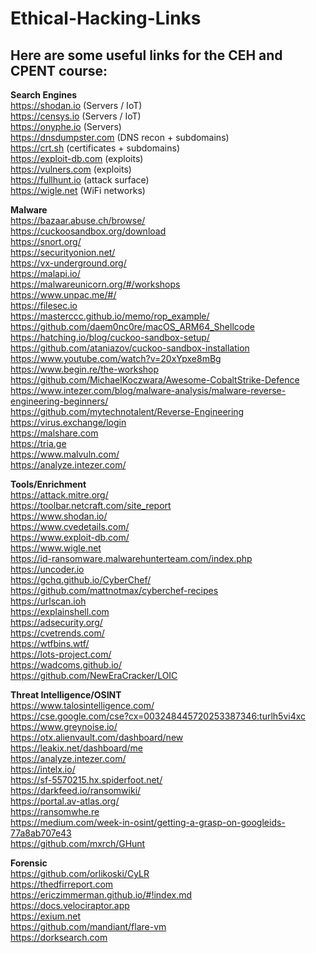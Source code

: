 # Ethical-Hacking-Links

## Here are some useful links for the CEH and CPENT course:

**Search Engines**  
https://shodan.io (Servers / IoT)  
https://censys.io (Servers / IoT)  
https://onyphe.io (Servers)  
https://dnsdumpster.com (DNS recon + subdomains)  
https://crt.sh (certificates + subdomains)  
https://exploit-db.com (exploits)  
https://vulners.com (exploits)  
https://fullhunt.io (attack surface)  
https://wigle.net (WiFi networks)  

**Malware**  
https://bazaar.abuse.ch/browse/  
https://cuckoosandbox.org/download  
https://snort.org/  
https://securityonion.net/  
https://vx-underground.org/  
https://malapi.io/  
https://malwareunicorn.org/#/workshops  
https://www.unpac.me/#/  
https://filesec.io  
https://masterccc.github.io/memo/rop_example/  
https://github.com/daem0nc0re/macOS_ARM64_Shellcode  
https://hatching.io/blog/cuckoo-sandbox-setup/  
https://github.com/ataniazov/cuckoo-sandbox-installation  
https://www.youtube.com/watch?v=20xYpxe8mBg  
https://www.begin.re/the-workshop  
https://github.com/MichaelKoczwara/Awesome-CobaltStrike-Defence  
https://www.intezer.com/blog/malware-analysis/malware-reverse-engineering-beginners/  
https://github.com/mytechnotalent/Reverse-Engineering  
https://virus.exchange/login  
https://malshare.com  
https://tria.ge  
https://www.malvuln.com/  
https://analyze.intezer.com/  

**Tools/Enrichment**  
https://attack.mitre.org/  
https://toolbar.netcraft.com/site_report  
https://www.shodan.io/  
https://www.cvedetails.com/  
https://www.exploit-db.com/  
https://www.wigle.net  
https://id-ransomware.malwarehunterteam.com/index.php  
https://uncoder.io  
https://gchq.github.io/CyberChef/  
https://github.com/mattnotmax/cyberchef-recipes  
https://urlscan.ioh  
https://explainshell.com  
https://adsecurity.org/  
https://cvetrends.com/  
https://wtfbins.wtf/  
https://lots-project.com/  
https://wadcoms.github.io/  
https://github.com/NewEraCracker/LOIC  

**Threat Intelligence/OSINT**  
https://www.talosintelligence.com/  
https://cse.google.com/cse?cx=003248445720253387346:turlh5vi4xc  
https://www.greynoise.io/  
https://otx.alienvault.com/dashboard/new  
https://leakix.net/dashboard/me  
https://analyze.intezer.com/  
https://intelx.io/  
https://sf-5570215.hx.spiderfoot.net/  
https://darkfeed.io/ransomwiki/  
https://portal.av-atlas.org/  
https://ransomwhe.re  
https://medium.com/week-in-osint/getting-a-grasp-on-googleids-77a8ab707e43  
https://github.com/mxrch/GHunt  

**Forensic**  
https://github.com/orlikoski/CyLR  
https://thedfirreport.com  
https://ericzimmerman.github.io/#!index.md  
https://docs.velociraptor.app  
https://exium.net  
https://github.com/mandiant/flare-vm  
https://dorksearch.com  


